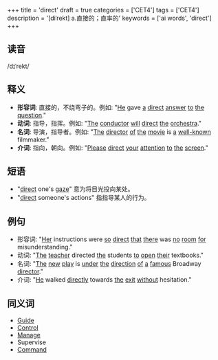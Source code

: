 +++
title = 'direct'
draft = true
categories = ['CET4']
tags = ['CET4']
description = '[diˈrekt] a.直接的；直率的'
keywords = ['ai words', 'direct']
+++

## 读音
/dɪˈrekt/

## 释义
- **形容词**: 直接的，不绕弯子的。例如: "[He](/zh/post/he/) gave [a](/zh/post/a/) [direct](/zh/post/direct/) [answer](/zh/post/answer/) [to](/zh/post/to/) [the](/zh/post/the/) [question](/zh/post/question/)."
- **动词**: 指导，指挥。例如: "[The](/zh/post/the/) [conductor](/zh/post/conductor/) [will](/zh/post/will/) [direct](/zh/post/direct/) [the](/zh/post/the/) [orchestra](/zh/post/orchestra/)."
- **名词**: 导演，指导者。例如: "[The](/zh/post/the/) [director](/zh/post/director/) [of](/zh/post/of/) [the](/zh/post/the/) [movie](/zh/post/movie/) is [a](/zh/post/a/) [well-known](/zh/post/well-known/) filmmaker."
- **介词**: 指向，朝向。例如: "[Please](/zh/post/please/) [direct](/zh/post/direct/) [your](/zh/post/your/) [attention](/zh/post/attention/) [to](/zh/post/to/) [the](/zh/post/the/) [screen](/zh/post/screen/)."

## 短语
- "[direct](/zh/post/direct/) one's [gaze](/zh/post/gaze/)" 意为将目光投向某处。
- "[direct](/zh/post/direct/) someone's actions" 指指导某人的行为。

## 例句
- 形容词: "[Her](/zh/post/her/) instructions were [so](/zh/post/so/) [direct](/zh/post/direct/) [that](/zh/post/that/) [there](/zh/post/there/) was [no](/zh/post/no/) [room](/zh/post/room/) [for](/zh/post/for/) misunderstanding."
- 动词: "[The](/zh/post/the/) [teacher](/zh/post/teacher/) directed [the](/zh/post/the/) students [to](/zh/post/to/) [open](/zh/post/open/) [their](/zh/post/their/) textbooks."
- 名词: "[The](/zh/post/the/) [new](/zh/post/new/) [play](/zh/post/play/) is [under](/zh/post/under/) [the](/zh/post/the/) [direction](/zh/post/direction/) [of](/zh/post/of/) [a](/zh/post/a/) [famous](/zh/post/famous/) Broadway [director](/zh/post/director/)."
- 介词: "[He](/zh/post/he/) walked [directly](/zh/post/directly/) towards [the](/zh/post/the/) [exit](/zh/post/exit/) [without](/zh/post/without/) hesitation."

## 同义词
- [Guide](/zh/post/guide/)
- [Control](/zh/post/control/)
- [Manage](/zh/post/manage/)
- Supervise
- [Command](/zh/post/command/)
